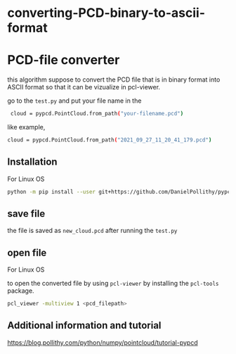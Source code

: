 # converting-PCD-binary-to-ascii-format
# PCD-file converter

this algorithm suppose to convert the PCD file that is in binary format into ASCII format so that it can be vizualize in pcl-viewer. 

go to the `test.py` and put your file name in the 
```bash
 cloud = pypcd.PointCloud.from_path("your-filename.pcd")
``` 
like example,

```bash
cloud = pypcd.PointCloud.from_path("2021_09_27_11_20_41_179.pcd")
```

## Installation

For Linux OS

```bash
python -m pip install --user git+https://github.com/DanielPollithy/pypcd.git
```

## save file

the file is saved as `new_cloud.pcd` after running the `test.py`

## open file

For Linux OS

to open the converted file by using `pcl-viewer` by installing the `pcl-tools` package.

```bash
pcl_viewer -multiview 1 <pcd_filepath>
```

## Additional information and tutorial

https://blog.pollithy.com/python/numpy/pointcloud/tutorial-pypcd
